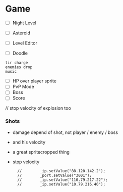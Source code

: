 # Game

- [ ] Night Level
- [ ] Asteroid


- [ ] Level Editor
- [ ] Doodle

```
tir chargé
enemies drop
music
```

- [ ] HP over player sprite
- [ ] PvP Mode
- [ ] Boss
- [ ] Score

// stop velocity of explosion too

### Shots

- damage depend of shot, not player / enemy / boss
- and his velocity
- a great spritecropped thing
- stop velocity


        //        _ip.setValue("88.120.142.2");
        //        _port.setValue("3001");
        //        _ip.setValue("110.79.217.22");
        //        _ip.setValue("10.79.216.40");